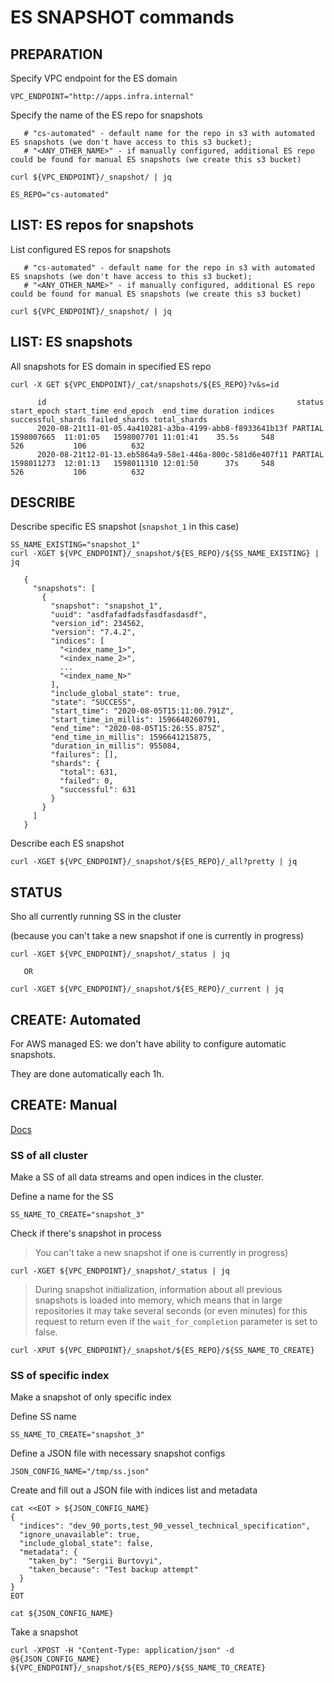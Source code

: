 # ES SNAPSHOT commands


## PREPARATION

Specify VPC endpoint for the ES domain
```
VPC_ENDPOINT="http://apps.infra.internal"
```

Specify the name of the ES repo for snapshots
```
   # "cs-automated" - default name for the repo in s3 with automated ES snapshots (we don't have access to this s3 bucket);
   # "<ANY_OTHER_NAME>" - if manually configured, additional ES repo could be found for manual ES snapshots (we create this s3 bucket)

curl ${VPC_ENDPOINT}/_snapshot/ | jq

ES_REPO="cs-automated"
```



## LIST: ES repos for snapshots

List configured ES repos for snapshots
```
   # "cs-automated" - default name for the repo in s3 with automated ES snapshots (we don't have access to this s3 bucket);
   # "<ANY_OTHER_NAME>" - if manually configured, additional ES repo could be found for manual ES snapshots (we create this s3 bucket)

curl ${VPC_ENDPOINT}/_snapshot/ | jq
```



## LIST: ES snapshots

All snapshots for ES domain in specified ES repo
```
curl -X GET ${VPC_ENDPOINT}/_cat/snapshots/${ES_REPO}?v&s=id

      id                                                        status start_epoch start_time end_epoch  end_time duration indices successful_shards failed_shards total_shards
      2020-08-21t11-01-05.4a410281-a3ba-4199-abb8-f8933641b13f PARTIAL 1598007665  11:01:05   1598007701 11:01:41    35.5s     548               526           106          632
      2020-08-21t12-01-13.eb5864a9-58e1-446a-800c-581d6e407f11 PARTIAL 1598011273  12:01:13   1598011310 12:01:50      37s     548               526           106          632

```






## DESCRIBE

Describe specific ES snapshot (`snapshot_1` in this case)
```
SS_NAME_EXISTING="snapshot_1"
curl -XGET ${VPC_ENDPOINT}/_snapshot/${ES_REPO}/${SS_NAME_EXISTING} | jq

   {
     "snapshots": [
       {
         "snapshot": "snapshot_1",
         "uuid": "asdfafadfadsfasdfasdasdf",
         "version_id": 234562,
         "version": "7.4.2",
         "indices": [
           "<index_name_1>",
           "<index_name_2>",
           ...
           "<index_name_N>"
         ],
         "include_global_state": true,
         "state": "SUCCESS",
         "start_time": "2020-08-05T15:11:00.791Z",
         "start_time_in_millis": 1596640260791,
         "end_time": "2020-08-05T15:26:55.875Z",
         "end_time_in_millis": 1596641215875,
         "duration_in_millis": 955084,
         "failures": [],
         "shards": {
           "total": 631,
           "failed": 0,
           "successful": 631
         }
       }
     ]
   }
```


Describe each ES snapshot
```
curl -XGET ${VPC_ENDPOINT}/_snapshot/${ES_REPO}/_all?pretty | jq
```





## STATUS

Sho all currently running SS in the cluster

(because you can't take a new snapshot if one is currently in progress)
```
curl -XGET ${VPC_ENDPOINT}/_snapshot/_status | jq

   OR

curl -XGET ${VPC_ENDPOINT}/_snapshot/${ES_REPO}/_current | jq
```




## CREATE: Automated

For AWS managed ES: we don't have ability to configure automatic snapshots.

They are done automatically each 1h.




## CREATE: Manual


[Docs](https://www.elastic.co/guide/en/elasticsearch/reference/7.x/snapshots-take-snapshot.html)


### SS of all cluster 

Make a SS of all data streams and open indices in the cluster.

Define a name for the SS
```
SS_NAME_TO_CREATE="snapshot_3"
```

Check if there's snapshot in process

> You can't take a new snapshot if one is currently in progress)
```
curl -XGET ${VPC_ENDPOINT}/_snapshot/_status | jq
```



> During snapshot initialization, information about all previous snapshots is loaded into memory, which means that in large repositories it may take several seconds (or even minutes) for this request to return even if the `wait_for_completion` parameter is set to false.

```
curl -XPUT ${VPC_ENDPOINT}/_snapshot/${ES_REPO}/${SS_NAME_TO_CREATE}
```


### SS of specific index

Make a snapshot of only specific index

Define SS name
```
SS_NAME_TO_CREATE="snapshot_3"
```

Define a JSON file with necessary snapshot configs
```
JSON_CONFIG_NAME="/tmp/ss.json"
```

Create and fill out a JSON file with indices list and metadata
```
cat <<EOT > ${JSON_CONFIG_NAME}
{
  "indices": "dev_90_ports,test_90_vessel_technical_specification",
  "ignore_unavailable": true,
  "include_global_state": false,
  "metadata": {
    "taken_by": "Sergii Burtovyi",
    "taken_because": "Test backup attempt"
  }
}
EOT

cat ${JSON_CONFIG_NAME}
```

Take a snapshot
```
curl -XPOST -H "Content-Type: application/json" -d @${JSON_CONFIG_NAME} ${VPC_ENDPOINT}/_snapshot/${ES_REPO}/${SS_NAME_TO_CREATE}
```























